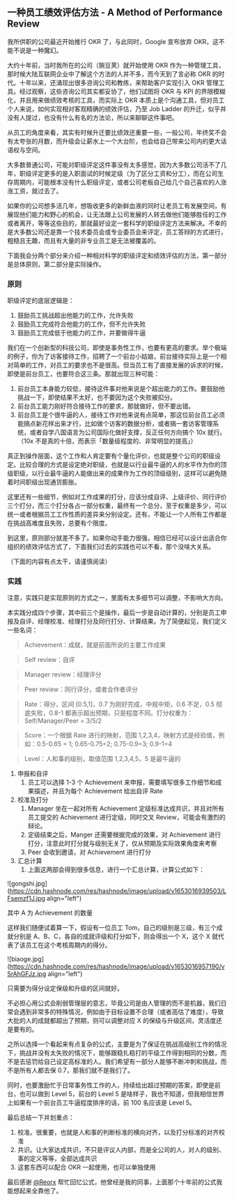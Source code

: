 ## 一种员工绩效评估方法 - A Method of Performance Review

我所供职的公司最近开始推行 OKR 了，与此同时，Google 宣布放弃 OKR，这不能不说是一种魔幻。

大约十年前，当时我所在的公司（豌豆荚）就开始使用 OKR 作为一种管理工具，那时候大陆互联网企业中了解这个方法的人并不多，而今天到了言必称 OKR 的时代。十年以来，还涌现出很多咨询公司和教练，来帮助客户实现引入 OKR 管理工具。经过观察，这些咨询公司其实都妥协了，他们试图将 OKR 与 KPI 的界限模糊化，并且用来做绩效考核的工具，而实际上 OKR 本质上是个沟通工具，但对员工个人来说，如何实现相对客观精确的绩效评估，乃至 Job Ladder 的升迁，似乎并没有人提过，也没有什么有名的方法论，所以来聊聊这件事吧。

从员工的角度来看，其实有时候升迁要比绩效还重要一些，一般公司，年终奖不会有太夸张的月数，而升级会让薪水上一个大台阶，也会给自己带来公司内的更大话语权与空间。

大多数普通公司，可能对职级评定这件事没有太多感觉，因为大多数公司活不了几年，职级评定更多的是入职面试的时候定级（为了区分工资和分工），而在公司生存周期内，可能根本没有什么职级评定，或者公司老板自己给几个自己喜欢的人涨涨工资，就过去了。

如果你的公司想多活几年，想吸收更多的新鲜血液的同时让老员工有发展空间，有展现他们能力和野心的机会，让无法跟上公司发展的人转去做他们能够胜任的工作或者离开，等等这些目的，那就最好设定一套科学的职级评定方法来解决。不幸的是大多数公司还是靠一个技术委员会或专业委员会来评定，员工答辩的方式进行，粗糙且无趣，而且有大量的非专业员工是无法被覆盖的。

下面我会分两个部分来介绍一种相对科学的职级评定和绩效评估的方法，第一部分是总体原则，第二部分是实际操作。

### 原则

职级评定的底层逻辑是：

1. 鼓励员工挑战超出他能力的工作，允许失败
2. 鼓励员工完成符合他能力的工作，但不允许失败
3. 鼓励员工完成低于他能力的工作，并要做得牛逼

我们在一个创新型的科技公司，即使是事务性工作，也要有更高的要求。举个极端的例子，你为了访客接待工作，招聘了一个前台小姑娘，前台接待实际上是一个相对简单的工作，对员工的要求也不是很高。但当员工有了直接发展的诉求的时候，即使是前台员工，也要符合这三条。那就出现三种可能：

1. 前台员工本身能力较低，接待这件事对他来说是个超出能力的工作。要鼓励他挑战一下，即使结果不太好，也不要因为这个失败被扣分。
2. 前台员工能力刚好符合接待工作的要求，那就做好，但不要出错。
3. 前台员工是个很牛逼的人，接待工作对他来说有点简单，那这位前台员工必须能搞点新花样出来才行，比如做个访客的数据分析，或者搞一套访客管理系统，或者自学八国语言为公司国际化做好支撑，反正任何方向搞个 10x 就行。（10x 不是真的十倍，而表示「数量级程度的、非常明显的提高」）

真正到操作层面，这个工作和人肯定要有个量化评价，也就是整个公司的职级设定。比较合理的方式是设定绝对职级，也就是以行业最牛逼的人的水平作为你的顶级职级，以行业最牛逼的人能做出来的成果作为工作的顶级级别，这样可以避免随着时间职级出现通货膨胀。

这里还有一些细节，例如对工作成果的打分，应该分成自评、上级评价、同行评价三个打分，而三个打分各占一部分权重，最终有一个总分，至于权重是多少，可以统一或者根据员工工作性质的差异来分别设定。还有，不能让一个人所有工作都是在挑战高难度且失败，总要有个限度。

到这里，原则部分就差不多了。如果你动手能力很强，相信已经可以设计出适合你组织的绩效评估方式了，下面我们过去的实践也可以不看，那个没啥大关系。

（下面的内容有点太干，请谨慎阅读）

### 实践

注意，实践只是实现原则的方式之一，里面有太多细节可以调整，不影响大方向。

本实践分成四个步骤，其中前三个是操作，最后一步是自动计算的，分别是员工申报及自评、经理校准、经理打分及同行打分、计算结果。为了简便起见，我们定义一些名词：

> Achievement：成就，就是前面所说的主要工作成果

> Self review：自评

> Manager review：经理评分

> Peer review：同行评分，或者合作者评分

> Rate：得分，区间 [0.5,1]，0.7 为刚好完成，中规中矩，0.6 不足，0.5 彻底失败，0.8-1 都表示超出预期，只是程度不同。打分权重为：Self/Manager/Peer = 3/5/2

> Score：一个根据 Rate 进行的映射，范围 1,2,3,4，映射方式是经验值，例如：0.5-0.65 = 1; 0.65-0.75=2; 0.75-0.9=3; 0.9-1=4

> Level：人和事的级别，取值范围 1,2,3,4,5，5 是最牛逼的

1. 申报和自评
    1. 员工可以选择 1-3 个 Achievement 来申报，需要填写很多工作细节和成果描述，并且为每个 Achievement 给出自评 Rate
2. 校准及打分
    1. Manager 坐在一起对所有 Achievement 定级标准达成共识，并且对所有员工提交的 Achievement 进行定级，同时交叉 Review，可能会有激烈的辩论。
    2. 定级结束之后，Manger 还需要根据完成的效果，对 Achievement 进行打分，注意此时打分就与级别无关了，仅从预期及实际效果角度来考察
    3. Peer 会收到邀请，对 Achievement 进行打分
3. 汇总计算
    1. 上面这两部会得到很多信息，进行一个汇总计算，计算公式如下：

![gongshi.jpg](https://cdn.hashnode.com/res/hashnode/image/upload/v1653016939503/LFsemzf1J.jpg align="left")

其中 A 为 Achievement 的数量

这样我们随便试着算一下，假设有一位员工 Tom，自己的级别是三级，有三个成就分别是 A、B、C，各自的成就评级和打分如下，则会得出一个 X，这个 X 就代表了该员工在这个考核周期内的得分。


![biaoge.jpg](https://cdn.hashnode.com/res/hashnode/image/upload/v1653016957190/v5rAhGFJz.jpg align="left")

只需要为得分设定保级和升级的区间就好。

不必担心用公式会削弱管理层的意志，毕竟公司是由人管理的而不是机器，我们日常会遇到非常多的特殊情况，例如由于目标设置不合理（或者高估了难度），导致大批的人的成就都超出了预期，则可以调整对应 X 的保级与升级区间，灵活度还是要有的。

之所以选择一个看起来有点复杂的公式，主要是为了保证在挑战高级别工作的情况下，挑战并没有太失败的情况下，能够跟稳扎稳打的平级工作得到相同的分数，而不是去惩罚给自己设定高标准的人。我们希望有一部分人能够不断冲刺和挑战，而不是所有人都去保 0.7，那我们就不是我们了。

同时，也要激励忙于日常事务性工作的人，持续给出超过预期的答案，即使是前台，也可以做到 Level 5，前台的 Level 5 是啥样子，我也不知道，但我相信世界上如果有一个前台员工牛逼程度排序的话，前 100 名应该是 Level 5。

最后总结一下并划重点：
1. 校准。很重要，也就是人和事的判断标准的横向对齐，以及打分标准的对齐校准
2. 共识。让大家达成共识，不只是评议人内部，而是全公司的人，对人的级别、事的定义等等，全部达成共识
3. 这套东西可以配合 OKR 一起使用，也可以单独使用

最后感谢 [@Reorx](reorx.com) 帮忙回忆公式，他曾经是我的同事，上面那个十年前的公式我能想起来全靠他了。


















